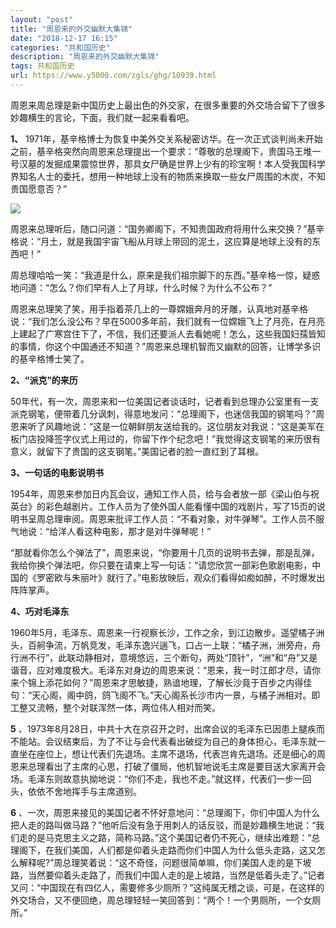 ```yaml
---
layout: "post"
title: "周恩来的外交幽默大集锦"
date: "2018-12-17 16:15"
categories: "共和国历史"
description: "周恩来的外交幽默大集锦"
tags: 共和国历史
url: https://www.y5000.com/zgls/ghg/10939.html
---
```






周恩来周总理是新中国历史上最出色的外交家，在很多重要的外交场合留下了很多妙趣横生的言论，下面，我们就一起来看看吧。

**1、**
1971年，基辛格博士为恢复中美外交关系秘密访华。在一次正式谈判尚未开始之前，基辛格突然向周恩来总理提出一个要求：“尊敬的总理阁下，贵国马王堆一号汉墓的发掘成果震惊世界，那具女尸确是世界上少有的珍宝啊！本人受我国科学界知名人士的委托，想用一种地球上没有的物质来换取一些女尸周围的木炭，不知贵国愿意否？”

![](https://img.y5000.com/uploads/allimg/170116/6-1F116160FI12.jpg)

周恩来总理听后，随口问道：“国务卿阁下，不知贵国政府将用什么来交换？”基辛格说：“月土，就是我国宇宙飞船从月球上带回的泥土，这应算是地球上没有的东西吧！”

周总理哈哈一笑：“我道是什么，原来是我们祖宗脚下的东西。”基辛格一惊，疑惑地问道：“怎么？你们早有人上了月球，什么时候？为什么不公布？”

周恩来总理笑了笑，用手指着茶几上的一尊嫦娥奔月的牙雕，认真地对基辛格说：“我们怎么没公布？早在5000多年前，我们就有一位嫦娥飞上了月亮，在月亮上建起了广寒宫住下了，不信，我们还要派人去看她呢！怎么，这些我国妇孺皆知的事情，你这个中国通还不知道？”周恩来总理机智而又幽默的回答，让博学多识的基辛格博士笑了。

**2、“派克”的来历**

50年代，有一次，周恩来和一位美国记者谈话时，记者看到总理办公室里有一支派克钢笔，便带着几分讽刺，得意地发问：“总理阁下，也迷信我国的钢笔吗？”周恩来听了风趣地说：“这是一位朝鲜朋友送给我的。这位朋友对我说：“这是美军在板门店投降签字仪式上用过的，你留下作个纪念吧！”我觉得这支钢笔的来历很有意义，就留下了贵国的这支钢笔。”美国记者的脸一直红到了耳根。

**3、一句话的电影说明书**

1954年，周恩来参加日内瓦会议，通知工作人员，给与会者放一部《梁山伯与祝英台》的彩色越剧片。工作人员为了使外国人能看懂中国的戏剧片，写了15页的说明书呈周总理审阅。周恩来批评工作人员：“不看对象，对牛弹琴”。工作人员不服气地说：“给洋人看这种电影，那才是对牛弹琴呢！”

“那就看你怎么个弹法了”，周恩来说，“你要用十几页的说明书去弹，那是乱弹，我给你换个弹法吧，你只要在请柬上写一句话：“请您欣赏一部彩色歌剧电影，中国的《罗密欧与朱丽叶》就行了。”电影放映后，观众们看得如痴如醉，不时爆发出阵阵掌声。

**4、巧对毛泽东**

1960年5月，毛泽东、周恩来一行视察长沙，工作之余，到江边散步。遥望橘子洲头，百舸争流，万帆竞发，毛泽东逸兴遄飞，口占一上联：“橘子洲，洲旁舟，舟行洲不行”，此联动静相对，意境悠远，三个断句，两处“顶针”，“洲”和“舟”又是谐音，应对难度极大。毛泽东对身边的周恩来说：“恩来，我一时江郎才尽，请你来个锦上添花如何？”周恩来才思敏捷，熟谙地理，了解长沙竟于百步之内得佳句：“天心阁，阁中鸽，鸽飞阁不飞。”天心阁系长沙市内一景，与橘子洲相对。即工整又流畅，整个对联浑然一体，两位伟人相对而笑。

**5**
、1973年8月28日，中共十大在京召开之时，出席会议的毛泽东已因患上腿疾而不能站。会议结束后，为了不让与会代表看出破绽为自己的身体担心，毛泽东就一直坐在座位上，想让代表们先退场。主席不退场，代表岂肯先退场。还是细心的周恩来总理看出了主席的心思，打破了僵局，他机智地说毛主席是要目送大家离开会场。毛泽东则故意执拗地说：“你们不走，我也不走。”就这样，代表们一步一回头，依依不舍地挥手与主席道别。

**6**
、一次，周恩来接见的美国记者不怀好意地问：“总理阁下，你们中国人为什么把人走的路叫做马路？”他听后没有急于用刺人的话反驳，而是妙趣横生地说：“我们走的是马克思主义之路，简称马路。”这个美国记者仍不死心，继续出难题：“总理阁下，在我们美国，人们都是仰着头走路而你们中国人为什么低头走路，这又怎么解释呢?”周总理笑着说：“这不奇怪，问题很简单嘛，你们美国人走的是下坡路，当然要仰着头走路了，而我们中国人走的是上坡路，当然是低着头走了。”记者又问：“中国现在有四亿人，需要修多少厕所？”这纯属无稽之谈，可是，在这样的外交场合，又不便回绝，周总理轻轻一笑回答到：“两个！一个男厕所，一个女厕所。”
